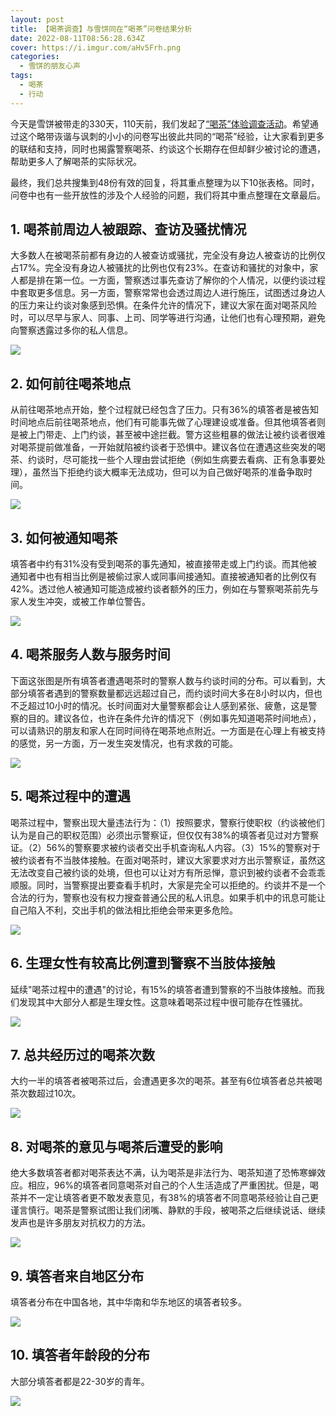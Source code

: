 ```yaml
---
layout: post
title: 【喝茶调查】与雪饼同在“喝茶”问卷结果分析
date: 2022-08-11T08:56:28.634Z
cover: https://i.imgur.com/aHv5Frh.png
categories:
  - 雪饼的朋友心声
tags:
  - 喝茶
  - 行动
---
```

今天是雪饼被带走的330天，110天前，我们发起了[“喝茶”体验调查活动](https://free-xueq-jianb.github.io/2022/04/27/hecha/)。希望通过这个略带诙谐与讽刺的小小的问卷写出彼此共同的“喝茶”经验，让大家看到更多的联结和支持，同时也揭露警察喝茶、约谈这个长期存在但却鲜少被讨论的遭遇，帮助更多人了解喝茶的实际状况。

最终，我们总共搜集到48份有效的回复，将其重点整理为以下10张表格。同时，问卷中也有一些开放性的涉及个人经验的问题，我们将其中重点整理在文章最后。

## 1. 喝茶前周边人被跟踪、查访及骚扰情况

大多数人在被喝茶前都有身边的人被查访或骚扰，完全没有身边人被查访的比例仅占17%。完全没有身边人被骚扰的比例也仅有23%。在查访和骚扰的对象中，家人都是排在第一位。一方面，警察透过事先查访了解你的个人情况，以便约谈过程中套取更多信息。另一方面，警察常常也会透过周边人进行施压，试图透过身边人的压力来让约谈对象感到恐惧。在条件允许的情况下，建议大家在面对喝茶风险时，可以尽早与家人、同事、上司、同学等进行沟通，让他们也有心理预期，避免向警察透露过多你的私人信息。

![](https://i.imgur.com/3DzMLAe.png)

## 2. 如何前往喝茶地点

从前往喝茶地点开始，整个过程就已经包含了压力。只有36%的填答者是被告知时间地点后前往喝茶地点，他们有可能事先做了心理建设或准备。但其他填答者则是被上门带走、上门约谈，甚至被中途拦截。警方这些粗暴的做法让被约谈者很难对喝茶提前做准备，一开始就陷被约谈者于恐惧中。建议各位在遭遇这些突发的喝茶、约谈时，尽可能找一些个人理由尝试拒绝（例如生病要去看病、正有急事要处理），虽然当下拒绝约谈大概率无法成功，但可以为自己做好喝茶的准备争取时间。

![](https://i.imgur.com/Rb78DKT.png)

## 3. 如何被通知喝茶

填答者中约有31%没有受到喝茶的事先通知，被直接带走或上门约谈。而其他被通知者中也有相当比例是被偷过家人或同事间接通知。直接被通知者的比例仅有42%。透过他人被通知可能造成被约谈者额外的压力，例如在与警察喝茶前先与家人发生冲突，或被工作单位警告。

![](https://i.imgur.com/8TN1ifX.png)

## 4. 喝茶服务人数与服务时间

下面这张图是所有填答者遭遇喝茶时的警察人数与约谈时间的分布。可以看到，大部分填答者遇到的警察数量都远远超过自己，而约谈时间大多在8小时以内，但也不乏超过10小时的情况。长时间面对大量警察都会让人感到紧张、疲惫，这是警察的目的。建议各位，也许在条件允许的情况下（例如事先知道喝茶时间地点），可以请熟识的朋友和家人在同时间待在喝茶地点附近。一方面是在心理上有被支持的感觉，另一方面，万一发生突发情况，也有求救的可能。

![](https://i.imgur.com/sBAnotI.png)

## 5. 喝茶过程中的遭遇

喝茶过程中，警察出现大量违法行为：（1）按照要求，警察行使职权（约谈被他们认为是自己的职权范围）必须出示警察证，但仅仅有38%的填答者见过对方警察证。（2）56%的警察要求被约谈者交出手机查询私人内容。（3）15%的警察对于被约谈者有不当肢体接触。在面对喝茶时，建议大家要求对方出示警察证，虽然这无法改变自己被约谈的处境，但也可以让对方有所忌惮，意识到被约谈者不会乖乖顺服。同时，当警察提出要查看手机时，大家是完全可以拒绝的。约谈并不是一个合法的行为，警察也没有权力搜查普通公民的私人讯息。如果手机中的讯息可能让自己陷入不利，交出手机的做法相比拒绝会带来更多危险。

![](https://i.imgur.com/AB6tdqj.png)

## 6. 生理女性有较高比例遭到警察不当肢体接触

延续"喝茶过程中的遭遇"的讨论，有15%的填答者遭到警察的不当肢体接触。而我们发现其中大部分人都是生理女性。这意味着喝茶过程中很可能存在性骚扰。

![](https://i.imgur.com/WQnUDip.png)

## 7. 总共经历过的喝茶次数

大约一半的填答者被喝茶过后，会遭遇更多次的喝茶。甚至有6位填答者总共被喝茶次数超过10次。

![](https://i.imgur.com/LmTtmLV.png)

## 8. 对喝茶的意见与喝茶后遭受的影响

绝大多数填答者都对喝茶表达不满，认为喝茶是非法行为、喝茶知道了恐怖寒蝉效应。相应，96%的填答者同意喝茶对自己的个人生活造成了严重困扰。但是，喝茶并不一定让填答者更不敢发表意见，有38%的填答者不同意喝茶经验让自己更谨言慎行。喝茶是警察试图让我们闭嘴、静默的手段，被喝茶之后继续说话、继续发声也是许多朋友对抗权力的方法。

![](https://i.imgur.com/UCxtIhl.png)

## 9. 填答者来自地区分布

填答者分布在中国各地，其中华南和华东地区的填答者较多。

![](https://i.imgur.com/oFGyxaP.png)

## 10. 填答者年龄段的分布

大部分填答者都是22-30岁的青年。

![](https://i.imgur.com/N9yejBe.png)
